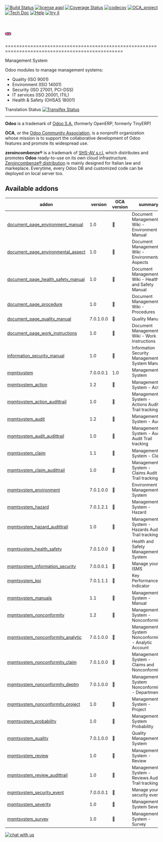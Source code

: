 [![Build Status](https://travis-ci.org/zeroincombenze/management-system.svg?branch=7.0)](https://travis-ci.org/zeroincombenze/management-system)
[![license agpl](https://img.shields.io/badge/licence-AGPL--3-blue.svg)](http://www.gnu.org/licenses/agpl-3.0.html)
[![Coverage Status](https://coveralls.io/repos/github/zeroincombenze/management-system/badge.svg?branch=7.0)](https://coveralls.io/github/zeroincombenze/management-system?branch=7.0)
[![codecov](https://codecov.io/gh/zeroincombenze/management-system/branch/7.0/graph/badge.svg)](https://codecov.io/gh/zeroincombenze/management-system/branch/7.0)
[![OCA_project](http://www.zeroincombenze.it/wp-content/uploads/ci-ct/prd/button-oca-7.svg)](https://github.com/OCA/management-system/tree/7.0)
[![Tech Doc](http://www.zeroincombenze.it/wp-content/uploads/ci-ct/prd/button-docs-7.svg)](http://wiki.zeroincombenze.org/en/Odoo/7.0/dev)
[![Help](http://www.zeroincombenze.it/wp-content/uploads/ci-ct/prd/button-help-7.svg)](http://wiki.zeroincombenze.org/en/Odoo/7.0/man/)
[![try it](http://www.zeroincombenze.it/wp-content/uploads/ci-ct/prd/button-try-it-7.svg)](http://erp7.zeroincombenze.it)


[![en](https://github.com/zeroincombenze/grymb/blob/master/flags/en_US.png)](https://www.facebook.com/groups/openerp.italia/)
================================================================================================
================================================================================================

Management System

Odoo modules to manage management systems:

* Quality (ISO 9001)
* Environment (ISO 14001)
* Security (ISO 27001, PCI-DSS)
* IT services (ISO 20001, ITIL)
* Health & Safety (OHSAS 18001)

Translation Status
[![Transifex Status](https://www.transifex.com/projects/p/OCA-management-system-7-0/chart/image_png)](https://www.transifex.com/projects/p/OCA-management-system-7-0)

[//]: # (copyright)

----

**Odoo** is a trademark of [Odoo S.A.](https://www.odoo.com/) (formerly OpenERP, formerly TinyERP)

**OCA**, or the [Odoo Community Association](http://odoo-community.org/), is a nonprofit organization whose
mission is to support the collaborative development of Odoo features and
promote its widespread use.

**zeroincombenze®** is a trademark of [SHS-AV s.r.l.](http://www.shs-av.com/)
which distributes and promotes **Odoo** ready-to-use on its own cloud infrastructure.
[Zeroincombenze® distribution](http://wiki.zeroincombenze.org/en/Odoo)
is mainly designed for Italian law and markeplace.
Everytime, every Odoo DB and customized code can be deployed on local server too.

[//]: # (end copyright)

[//]: # (addons)


Available addons
----------------
addon | version | OCA version | summary
--- | --- | --- | ---
[document_page_environment_manual](document_page_environment_manual/) | 1.0 | :repeat: | Document Management - Wiki - Environment Manual
[document_page_environmental_aspect](document_page_environmental_aspect/) | 1.0 | :repeat: | Document Management - Wiki - Environmental Aspects
[document_page_health_safety_manual](document_page_health_safety_manual/) | 1.0 | :repeat: | Document Management - Wiki - Health and Safety Manual
[document_page_procedure](document_page_procedure/) | 1.0 | :repeat: | Document Management - Wiki - Procedures
[document_page_quality_manual](document_page_quality_manual/) | 7.0.1.0.0 | :repeat: | Quality Manual
[document_page_work_instructions](document_page_work_instructions/) | 1.0 | :repeat: | Document Management - Wiki - Work Instructions
[information_security_manual](information_security_manual/) | 1.0 | :repeat: | Information Security Management System Manual
[mgmtsystem](mgmtsystem/) | 7.0.0.0.1 | 1.0 | Management System
[mgmtsystem_action](mgmtsystem_action/) | 1.2 | :repeat: | Management System - Action
[mgmtsystem_action_audittrail](mgmtsystem_action_audittrail/) | 1.0 | :repeat: | Management System - Actions Audit Trail tracking
[mgmtsystem_audit](mgmtsystem_audit/) | 1.2 | :repeat: | Management System - Audit
[mgmtsystem_audit_audittrail](mgmtsystem_audit_audittrail/) | 1.0 | :repeat: | Management System - Audits Audit Trail tracking
[mgmtsystem_claim](mgmtsystem_claim/) | 1.1 | :repeat: | Management System - Claim
[mgmtsystem_claim_audittrail](mgmtsystem_claim_audittrail/) | 1.0 | :repeat: | Management System - Claims Audit Trail tracking
[mgmtsystem_environment](mgmtsystem_environment/) | 7.0.1.0.0 | :repeat: | Environment Management System
[mgmtsystem_hazard](mgmtsystem_hazard/) | 7.0.1.2.1 | :repeat: | Management System - Hazard
[mgmtsystem_hazard_audittrail](mgmtsystem_hazard_audittrail/) | 1.0 | :repeat: | Management System - Hazards Audit Trail tracking
[mgmtsystem_health_safety](mgmtsystem_health_safety/) | 7.0.1.0.0 | :repeat: | Health and Safety Management System
[mgmtsystem_information_security](mgmtsystem_information_security/) | 7.0.0.0.1 | :repeat: | Manage your ISMS
[mgmtsystem_kpi](mgmtsystem_kpi/) | 7.0.1.1.1 | :repeat: | Key Performance Indicator
[mgmtsystem_manuals](mgmtsystem_manuals/) | 1.1 | :repeat: | Management System - Manual
[mgmtsystem_nonconformity](mgmtsystem_nonconformity/) | 1.2 | :repeat: | Management System - Nonconformity
[mgmtsystem_nonconformity_analytic](mgmtsystem_nonconformity_analytic/) | 7.0.1.0.0 | :repeat: | Management System Nonconformity - Analytic Account
[mgmtsystem_nonconformity_claim](mgmtsystem_nonconformity_claim/) | 7.0.1.0.0 | :repeat: | Management System - Claims and Nonconformities
[mgmtsystem_nonconformity_deptm](mgmtsystem_nonconformity_deptm/) | 7.0.1.0.0 | :repeat: | Management System Nonconformity - Department
[mgmtsystem_nonconformity_project](mgmtsystem_nonconformity_project/) | 1.0 | :repeat: | Management System - Project
[mgmtsystem_probability](mgmtsystem_probability/) | 1.0 | :repeat: | Management System Probability
[mgmtsystem_quality](mgmtsystem_quality/) | 7.0.1.0.0 | :repeat: | Quality Management System
[mgmtsystem_review](mgmtsystem_review/) | 1.0 | :repeat: | Management System - Review
[mgmtsystem_review_audittrail](mgmtsystem_review_audittrail/) | 1.0 | :repeat: | Management System - Reviews Audit Trail tracking
[mgmtsystem_security_event](mgmtsystem_security_event/) | 7.0.0.0.1 | :repeat: | Manage your security events
[mgmtsystem_severity](mgmtsystem_severity/) | 1.0 | :repeat: | Management System Severity
[mgmtsystem_survey](mgmtsystem_survey/) | 1.0 | :repeat: | Management System - Survey

[//]: # (end addons)

[![chat with us](https://www.shs-av.com/wp-content/chat_with_us.gif)](https://tawk.to/85d4f6e06e68dd4e358797643fe5ee67540e408b)
